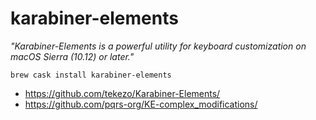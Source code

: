 # karabiner-elements

_"Karabiner-Elements is a powerful utility for keyboard customization on macOS Sierra (10.12) or later."_

```
brew cask install karabiner-elements
```

* https://github.com/tekezo/Karabiner-Elements/
* https://github.com/pqrs-org/KE-complex_modifications/
